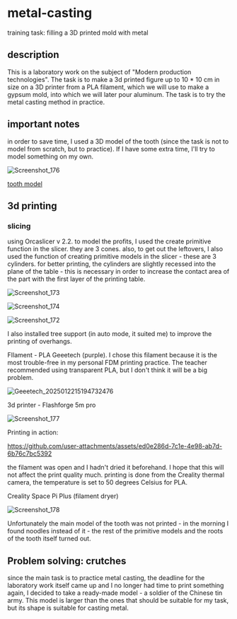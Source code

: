 # metal-casting
training task: filling a 3D printed mold with metal

## description

This is a laboratory work on the subject of "Modern production technologies". The task is to make a 3d printed figure up to 10 * 10 cm in size on a 3D printer from a PLA filament, which we will use to make a gypsum mold, into which we will later pour aluminum. The task is to try the metal casting method in practice.

## important notes

in order to save time, I used a 3D model of the tooth (since the task is not to model from scratch, but to practice).  If I have some extra time, I'll try to model something on my own.  

![Screenshot_176](https://github.com/user-attachments/assets/df47bb3a-5503-498b-becd-fc543f3378e6)


[tooth model](https://www.printables.com/model/163987-tooth/comments)

## 3d printing

### slicing

using Orcaslicer v 2.2. 
to model the profits, I used the create primitive function in the slicer. they are 3 cones. also, to get out the leftovers, I also used the function of creating primitive models in the slicer - these are 3 cylinders. for better printing, the cylinders are slightly recessed into the plane of the table - this is necessary in order to increase the contact area of the part with the first layer of the printing table.  

![Screenshot_173](https://github.com/user-attachments/assets/e8ad00eb-fe4a-43f3-8eeb-008dcf4bb7dc)

![Screenshot_174](https://github.com/user-attachments/assets/4ad8759b-4486-4cf2-8583-6c33653207be)

![Screenshot_172](https://github.com/user-attachments/assets/21011df8-e26b-4ab5-8348-b0268e2f9ab0)

I also installed tree support (in auto mode, it suited me) to improve the printing of overhangs.

FIlament - PLA Geeetech (purple). I chose this filament because it is the most trouble-free in my personal FDM printing practice. The teacher recommended using transparent PLA, but I don't think it will be a big problem.

![Geeetech_2025012215194732476](https://github.com/user-attachments/assets/185c0dd1-e84d-4d33-b130-2057bbd36ac4)

3d printer - Flashforge 5m pro  

![Screenshot_177](https://github.com/user-attachments/assets/384212b4-b101-4025-a5d9-29409f25eaa1)  

Printing in action:



https://github.com/user-attachments/assets/ed0e286d-7c1e-4e98-ab7d-6b76c7bc5392

the filament was open and I hadn't dried it beforehand. I hope that this will not affect the print quality much. printing is done from the Creality thermal camera, the temperature is set to 50 degrees Celsius for PLA.

Creality Space Pi Plus (filament dryer)

![Screenshot_178](https://github.com/user-attachments/assets/ec6e236d-d85e-4c6b-886a-f96773a06ca8)

Unfortunately the main model of the tooth was not printed - in the morning I found noodles instead of it - the rest of the primitive models and the roots of the tooth itself turned out.

## Problem solving: crutches

since the main task is to practice metal casting, the deadline for the laboratory work itself came up and I no longer had time to print something again, I decided to take a ready-made model - a soldier of the Chinese tin army. This model is larger than the ones that should be suitable for my task, but its shape is suitable for casting metal.











